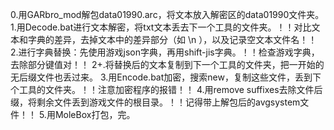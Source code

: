 0.用GARbro_mod解包data01990.arc，将文本放入解密区的data01990文件夹。
1.用Decode.bat进行文本解密，将txt文本丢去下一个工具的文件夹。！！对比文本和字典的差异，去掉文本中的差异部分（如 \n ），以及记录空文本文件名！！
2.进行字典替换：先使用游戏json字典，再用shift-jis字典。！！检查游戏字典，去除部分键值对！！
2+.将替换后的文本复制到下一个工具的文件夹，把一开始的无后缀文件也丢过来。
3.用Encode.bat加密，搜索new，复制这些文件，丢到下个工具的文件夹。！！注意加密程序的报错！！
4.用remove suffixes去除文件后缀，将剩余文件丢到游戏文件的根目录。！！记得带上解包后的avgsystem文件！！
5.用MoleBox打包，完。